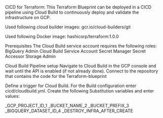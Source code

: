 CICD for Terraform:
This Terraform Blueprint can be deployed in a CICD pipeline using Cloud Build to continuously deploy and validate the infrastructure on GCP. 

Used following cloud builder images:
gcr.io/cloud-builders/git

Used following Docker image:
hashicorp/terraform:1.0.0

Prerequisites
The Cloud Build service account requires the following roles:
BigQuery Admin
Cloud Build Service Account
Secret Manager Secret Accessor
Storage Admin

Cloud Build Pipeline setup
Navigate to Cloud Build in the GCP console and wait until the API is enabled (if not already done). 
Connect to the repository that contains the code for the Terraform-blueprint

Define a trigger for Cloud Build. For the Build configuration enter cicd/cloudbuild.yml. Create the following Substitution variables and enter values:

  _GCP_PROJECT_ID_1
  _BUCKET_NAME_2
  _BUCKET_PREFIX_3
  _BIGQUERY_DATASET_ID_4
  _DESTROY_INFRA_AFTER_CREATE
